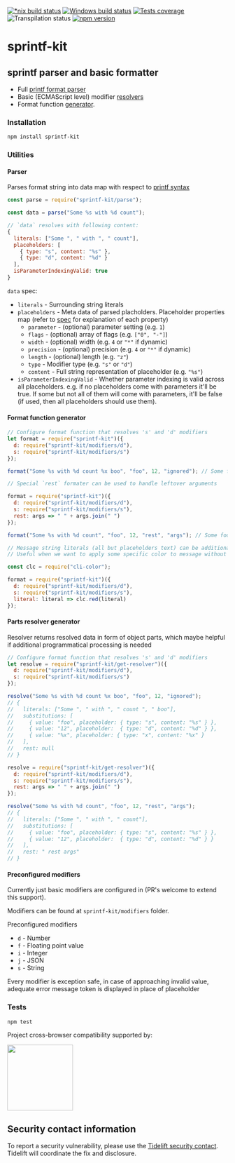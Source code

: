 [![*nix build status][nix-build-image]][nix-build-url]
[![Windows build status][win-build-image]][win-build-url]
[![Tests coverage][cov-image]][cov-url]
![Transpilation status][transpilation-image]
[![npm version][npm-image]][npm-url]

# sprintf-kit

## sprintf parser and basic formatter

- Full [printf format parser](#parser)
- Basic (ECMAScript level) modifier [resolvers](#preconfigured-modifiers)
- Format function [generator](#format-function-generator).

### Installation

```bash
npm install sprintf-kit
```

### Utilities

#### Parser

Parses format string into data map with respect to [printf syntax](https://en.wikipedia.org/wiki/Printf_format_string)

```javascript
const parse = require("sprintf-kit/parse");

const data = parse("Some %s with %d count");

// `data` resolves with following content:
{
  literals: ["Some ", " with ", " count"],
  placeholders: [
    { type: "s", content: "%s" },
    { type: "d", content: "%d" }
  ],
  isParameterIndexingValid: true
}
```

`data` spec:

- `literals` - Surrounding string literals
- `placeholders` - Meta data of parsed placholders.
  Placeholder properties map (refer to [spec](https://en.wikipedia.org/wiki/Printf_format_string) for explanation of each property)
  - `parameter` - (optional) parameter setting (e.g. `1`)
  - `flags` - (optional) array of flags (e.g. `["0", "-"]`)
  - `width` - (optional) width (e.g. `4` or `"*"` if dynamic)
  - `precision` - (optional) precision (e.g. `4` or `"*"` if dynamic)
  - `length` - (optional) length (e.g. `"z"`)
  - `type` - Modifier type (e.g. `"s"` or `"d"`)
  - `content` - Full string representation of placeholder (e.g. `"%s"`)
- `isParameterIndexingValid` - Whether parameter indexing is valid across all placeholders.
  e.g. if no placeholders come with parameters it'll be true. If some but not all of them will come with parameters, it'll be false (if used, then all placeholders should use them).

#### Format function generator

```javascript
// Configure format function that resolves 's' and 'd' modifiers
let format = require("sprintf-kit")({
  d: require("sprintf-kit/modifiers/d"),
  s: require("sprintf-kit/modifiers/s")
});

format("Some %s with %d count %x boo", "foo", 12, "ignored"); // Some foo with 12 count %x boo

// Special `rest` formater can be used to handle leftover arguments

format = require("sprintf-kit")({
  d: require("sprintf-kit/modifiers/d"),
  s: require("sprintf-kit/modifiers/s"),
  rest: args => " " + args.join(" ")
});

format("Some %s with %d count", "foo", 12, "rest", "args"); // Some foo with 12 count rest args

// Message string literals (all but placeholders text) can be additionally decorated
// Useful when we want to apply some specific color to message without affecting format of special arguments

const clc = require("cli-color");

format = require("sprintf-kit")({
  d: require("sprintf-kit/modifiers/d"),
  s: require("sprintf-kit/modifiers/s"),
  literal: literal => clc.red(literal)
});
```

#### Parts resolver generator

Resolver returns resolved data in form of object parts, which maybe helpful if additional programmatical processing is needed

```javascript
// Configure format function that resolves 's' and 'd' modifiers
let resolve = require("sprintf-kit/get-resolver")({
  d: require("sprintf-kit/modifiers/d"),
  s: require("sprintf-kit/modifiers/s")
});

resolve("Some %s with %d count %x boo", "foo", 12, "ignored");
// {
//   literals: ["Some ", " with ", " count ", " boo"],
//   substitutions: [
//     { value: "foo", placeholder: { type: "s", content: "%s" } },
//     { value: "12", placeholder:  { type: "d", content: "%d" } },
//     { value: "%x", placeholder: { type: "x", content: "%x" }
//   ],
//   rest: null
// }

resolve = require("sprintf-kit/get-resolver")({
  d: require("sprintf-kit/modifiers/d"),
  s: require("sprintf-kit/modifiers/s"),
  rest: args => " " + args.join(" ")
});

resolve("Some %s with %d count", "foo", 12, "rest", "args");
// {
//   literals: ["Some ", " with ", " count"],
//   substitutions: [
//     { value: "foo", placeholder: { type: "s", content: "%s" } },
//     { value: "12", placeholder:  { type: "d", content: "%d" } }
//   ],
//   rest: " rest args"
// }
```

#### Preconfigured modifiers

Currently just basic modifiers are configured in (PR's welcome to extend this support).

Modifiers can be found at `sprintf-kit/modifiers` folder.

Preconfigured modifiers

- `d` - Number
- `f` - Floating point value
- `i` - Integer
- `j` - JSON
- `s` - String

Every modifier is exception safe, in case of approaching invalid value, adequate error message token is displayed in place of placeholder

### Tests

```bash
npm test
```

Project cross-browser compatibility supported by:

<a href="https://browserstack.com"><img src="https://bstacksupport.zendesk.com/attachments/token/Pj5uf2x5GU9BvWErqAr51Jh2R/?name=browserstack-logo-600x315.png" height="150" /></a>

## Security contact information

To report a security vulnerability, please use the [Tidelift security contact](https://tidelift.com/security). Tidelift will coordinate the fix and disclosure.

[nix-build-image]: https://semaphoreci.com/api/v1/medikoo-org/sprintf-kit/branches/master/shields_badge.svg
[nix-build-url]: https://semaphoreci.com/medikoo-org/sprintf-kit
[win-build-image]: https://ci.appveyor.com/api/projects/status/o3dnowm0ftn21u61?svg=true
[win-build-url]: https://ci.appveyor.com/api/projects/status/o3dnowm0ftn21u61
[cov-image]: https://img.shields.io/codecov/c/github/medikoo/sprintf-kit.svg
[cov-url]: https://codecov.io/gh/medikoo/sprintf-kit
[transpilation-image]: https://img.shields.io/badge/transpilation-free-brightgreen.svg
[npm-image]: https://img.shields.io/npm/v/sprintf-kit.svg
[npm-url]: https://www.npmjs.com/package/sprintf-kit
